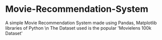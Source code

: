 # Movie-Recommendation-System 
A simple Movie Recommendation System made using Pandas, Matplotlib libraries of Python \n
The Dataset used is the popular 'Movielens 100k Dataset'
